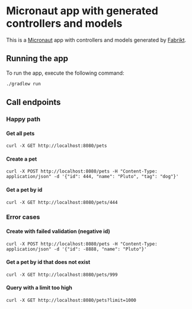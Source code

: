 # Micronaut app with generated controllers and models

This is a [Micronaut](https://micronaut.io/) app with controllers and models generated by [Fabrikt](https://github.com/cjbooms/fabrikt).

## Running the app

To run the app, execute the following command:

```bash
./gradlew run
```

## Call endpoints

### Happy path

#### Get all pets
```
curl -X GET http://localhost:8080/pets
```

#### Create a pet
```
curl -X POST http://localhost:8080/pets -H "Content-Type: application/json" -d '{"id": 444, "name": "Pluto", "tag": "dog"}'
```

#### Get a pet by id
```
curl -X GET http://localhost:8080/pets/444
```

### Error cases

#### Create with failed validation (negative id)
```
curl -X POST http://localhost:8080/pets -H "Content-Type: application/json" -d '{"id": -8888, "name": "Pluto"}'
```

#### Get a pet by id that does not exist
```
curl -X GET http://localhost:8080/pets/999
```

#### Query with a limit too high
```
curl -X GET http://localhost:8080/pets?limit=1000
```
